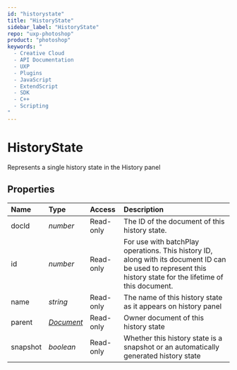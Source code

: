 ```yaml
---
id: "historystate"
title: "HistoryState"
sidebar_label: "HistoryState"
repo: "uxp-photoshop"
product: "photoshop"
keywords: "
  - Creative Cloud
  - API Documentation
  - UXP
  - Plugins
  - JavaScript
  - ExtendScript
  - SDK
  - C++
  - Scripting
"
---
```


# HistoryState

Represents a single history state in the History panel

## Properties

| Name | Type | Access | Description |
| :------ | :------ | :------ | :------ |
| docId | *number* | Read-only | The ID of the document of this history state. |
| id | *number* | Read-only | For use with batchPlay operations. This history ID, along with its document ID can be used to represent this history state for the lifetime of this document. |
| name | *string* | Read-only | The name of this history state as it appears on history panel |
| parent | [*Document*](/ps_reference/classes/document/) | Read-only | Owner document of this history state |
| snapshot | *boolean* | Read-only | Whether this history state is a snapshot or an automatically generated history state |

